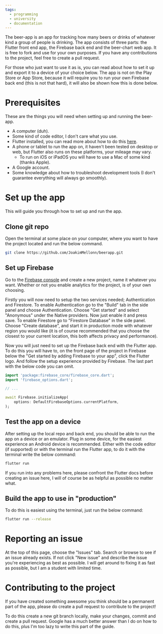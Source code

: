 ```yaml
---
tags:
  - programming
  - university
  - documentation
---
```

The beer-app is an app for tracking how many beers or drinks of whatever kind a group of people is drinking. The app consists of three parts: the Flutter front end app, the Firebase back end and the beer-chart web app. It is free to fork and use for your own purposes. If you have any contributions to the project, feel free to create a pull request.

For those who just want to use it as is, you can read about how to set it up and export it to a device of your choice below. The app is not on the Play Store or App Store, because it will require you to run your own Firebase back end (this is not that hard), it will also be shown how this is done below.

# Prerequisites
These are the things you will need when setting up and running the beer-app.

- A computer (duh).
- Some kind of code editor, I don't care what you use.
- Flutter installed, you can read more about how to do this [here](https://docs.flutter.dev/get-started/install).
- A phone or tablet to run the app on, it haven't been tested on desktop or web, but Flutter also runs on these platforms, your mileage may vary.
	- To run on iOS or iPadOS you will have to use a Mac of some kind (thanks Apple).
- A Google account.
- Some knowledge about how to troubleshoot development tools (I don't guarantee everything will always go smoothly).

# Set up the app
This will guide you through how to set up and run the app.

## Clone git repo
Open the terminal at some place on your computer, where you want to have the project located and run the below command.

```zsh
git clone https://github.com/JoakimMellonn/beerapp.git
```

## Set up Firebase
Go to the [Firebase console](https://console.firebase.google.com/) and create a new project, name it whatever you want. Whether or not you enable analytics for the project, is of your own choosing.

Firstly you will now need to setup the two services needed; Authentication and Firestore. To enable Authentication go to the "Build" tab in the side panel and choose Authentication. Choose "Get started" and select "Anonymous" under the Native providers. Now just enable it and press save.
To enable Firestore go to "Firestore Database" in the side panel. Choose "Create database", and start it in production mode with whatever region you would like (it is of course recommended that you choose the closest to your current location, this both affects privacy and performance).

Now you will just need to set up the Firebase back end with the Flutter app. To do this you will have to, on the front page of the project in Firebase below the "Get started by adding Firebase to your app", click the Flutter logo. And follow the setup experience provided by Firebase. The last part with the below code you can omit.

```dart
import 'package:firebase_core/firebase_core.dart';
import 'firebase_options.dart';

// ...

await Firebase.initializeApp(
    options: DefaultFirebaseOptions.currentPlatform,
);
```

## Test the app on a device
After setting up the local repo and back end, you should be able to run the app on a device or an emulator. Plug in some device, for the easiest experience an Android device is recommended. Either with the code editor (if supported) or with the terminal run the Flutter app, to do it with the terminal write the below command:

```zsh
flutter run
```

If you run into any problems here, please confront the Flutter docs before creating an issue here, I will of course be as helpful as possible no matter what.

## Build the app to use in "production"
To do this is easiest using the terminal, just run the below command:

```zsh
flutter run --release
```


# Reporting an issue
At the top of this page, choose the "Issues" tab. Search or browse to see if an issue already exists. If not click "New issue" and describe the issue you're experiencing as best as possible. I will get around to fixing it as fast as possible, but I am a student with limited time.

# Contributing to the project
If you have created something awesome you think should be a permanent part of the app, please do create a pull request to contribute to the project!

To do this create a new git branch locally, make your changes, commit and create a pull request. Google has a much better answer than I do on how to do this, plus I'm too lazy to write this part of the guide.